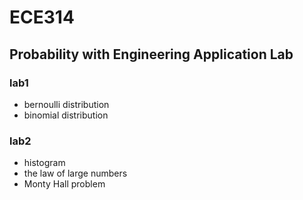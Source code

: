 # ECE314
## Probability with Engineering Application Lab

### lab1
- bernoulli distribution
- binomial distribution

### lab2
- histogram
- the law of large numbers
- Monty Hall problem